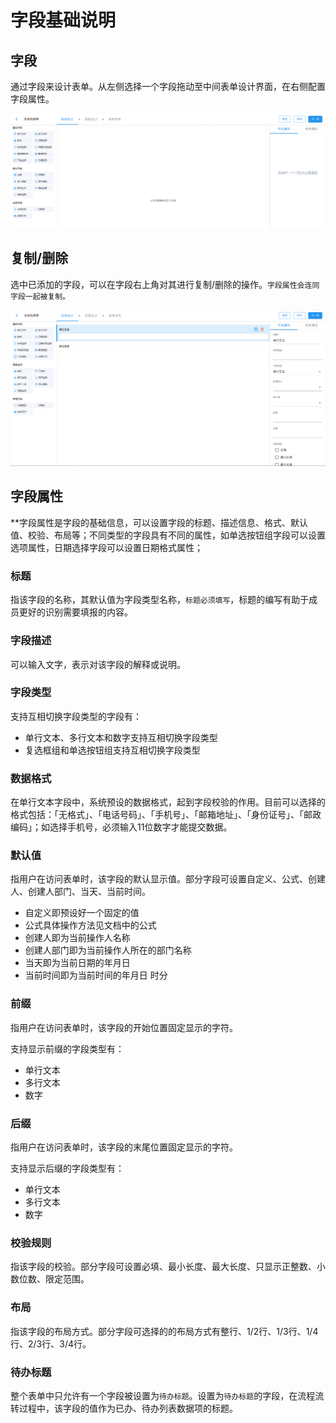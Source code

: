 # 字段基础说明

## 字段

通过字段来设计表单。从左侧选择一个字段拖动至中间表单设计界面，在右侧配置字段属性。

![image-20210219141750687](./images/formDesign1.png)

## 复制/删除

选中已添加的字段，可以在字段右上角对其进行复制/删除的操作。`字段属性会连同字段一起被复制。`

![image-20210219141952626](images/formDesign2.png)

## 字段属性

**字段属性是字段的基础信息，可以设置字段的标题、描述信息、格式、默认值、校验、布局等；不同类型的字段具有不同的属性，如单选按钮组字段可以设置选项属性，日期选择字段可以设置日期格式属性；

### 标题

指该字段的名称，其默认值为字段类型名称，`标题必须填写`，标题的编写有助于成员更好的识别需要填报的内容。

### 字段描述

可以输入文字，表示对该字段的解释或说明。

### 字段类型

支持互相切换字段类型的字段有：

- 单行文本、多行文本和数字支持互相切换字段类型
- 复选框组和单选按钮组支持互相切换字段类型

### 数据格式

在单行文本字段中，系统预设的数据格式，起到字段校验的作用。目前可以选择的格式包括：「无格式」、「电话号码」、「手机号」、「邮箱地址」、「身份证号」、「邮政编码」；如选择手机号，必须输入11位数字才能提交数据。

### 默认值

指用户在访问表单时，该字段的默认显示值。部分字段可设置自定义、公式、创建人、创建人部门、当天、当前时间。

- 自定义即预设好一个固定的值
- 公式具体操作方法见文档中的公式
- 创建人即为当前操作人名称
- 创建人部门即为当前操作人所在的部门名称
- 当天即为当前日期的年月日
- 当前时间即为当前时间的年月日 时分

### 前缀

指用户在访问表单时，该字段的开始位置固定显示的字符。

支持显示前缀的字段类型有：

- 单行文本
- 多行文本
- 数字

### 后缀

指用户在访问表单时，该字段的末尾位置固定显示的字符。

支持显示后缀的字段类型有：

- 单行文本
- 多行文本
- 数字

### 校验规则

指该字段的校验。部分字段可设置必填、最小长度、最大长度、只显示正整数、小数位数、限定范围。

### 布局

指该字段的布局方式。部分字段可选择的的布局方式有整行、1/2行、1/3行、1/4行、2/3行、3/4行。

### 待办标题

整个表单中只允许有一个字段被设置为`待办标题`。设置为`待办标题`的字段，在流程流转过程中，该字段的值作为已办、待办列表数据项的标题。
